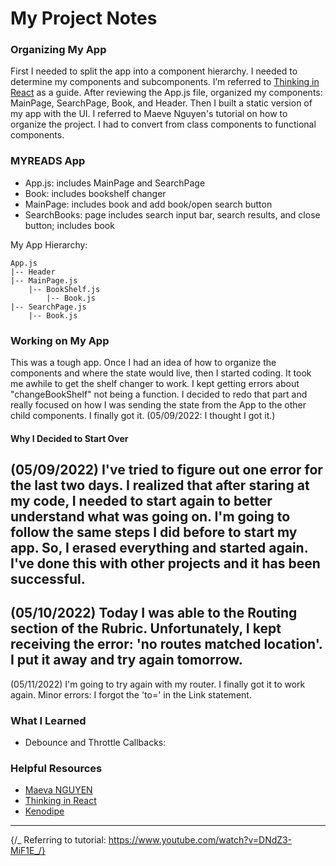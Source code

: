 # My Project Notes

### Organizing My App

First I needed to split the app into a component hierarchy. I needed to determine my components and subcomponents. I’m referred to [Thinking in React](https://reactjs.org/docs/thinking-in-react.html) as a guide. After reviewing the App.js file, organized my components: MainPage, SearchPage, Book, and Header.
Then I built a static version of my app with the UI. I referred to Maeve Nguyen's tutorial on how to organize the project. I had to convert from class components to functional components.

### MYREADS App

- App.js: includes MainPage and SearchPage
- Book: includes bookshelf changer
- MainPage: includes book and add book/open search button
- SearchBooks: page includes search input bar, search results, and close button; includes book

My App Hierarchy:

```
App.js
|-- Header
|-- MainPage.js
    |-- BookShelf.js
        |-- Book.js
|-- SearchPage.js
    |-- Book.js
```

### Working on My App

This was a tough app. Once I had an idea of how to organize the components and where the state would live, then I started coding. It took me awhile to get the shelf changer to work. I kept getting errors about "changeBookShelf" not being a function. I decided to redo that part and really focused on how I was sending the state from the App to the other child components. I finally got it. (05/09/2022: I thought I got it.)

#### Why I Decided to Start Over

## (05/09/2022) I've tried to figure out one error for the last two days. I realized that after staring at my code, I needed to start again to better understand what was going on. I'm going to follow the same steps I did before to start my app. So, I erased everything and started again. I've done this with other projects and it has been successful.

## (05/10/2022) Today I was able to the Routing section of the Rubric. Unfortunately, I kept receiving the error: 'no routes matched location'. I put it away and try again tomorrow.

(05/11/2022) I'm going to try again with my router. I finally got it to work again. Minor errors: I forgot the 'to=' in the Link statement.

### What I Learned

- Debounce and Throttle Callbacks:

### Helpful Resources

- [Maeva NGUYEN](https://www.youtube.com/watch?v=i6L2jLHV9j8)
- [Thinking in React](https://reactjs.org/docs/thinking-in-react.html)
- [Kenodipe](https://www.youtube.com/watch?v=DNdZ3-MiF1E&t=590s&ab_channel=kenjournal)

---

{/_ Referring to tutorial: https://www.youtube.com/watch?v=DNdZ3-MiF1E_/}
